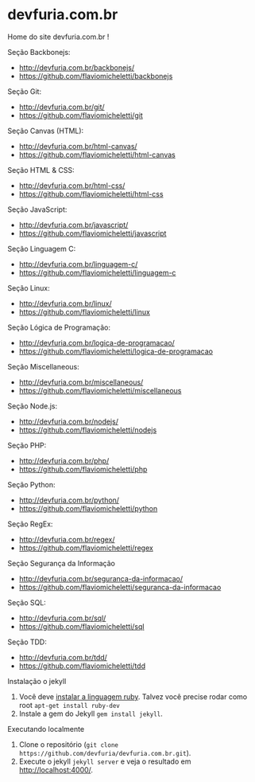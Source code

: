 # devfuria.com.br

Home do site devfuria.com.br !


Seção Backbonejs:

- http://devfuria.com.br/backbonejs/
- https://github.com/flaviomicheletti/backbonejs

Seção Git:

- http://devfuria.com.br/git/
- https://github.com/flaviomicheletti/git

Seção Canvas (HTML):

- http://devfuria.com.br/html-canvas/
- https://github.com/flaviomicheletti/html-canvas

Seção HTML & CSS:

- http://devfuria.com.br/html-css/
- https://github.com/flaviomicheletti/html-css

Seção JavaScript:

- http://devfuria.com.br/javascript/
- https://github.com/flaviomicheletti/javascript

Seção Linguagem C:

- http://devfuria.com.br/linguagem-c/
- https://github.com/flaviomicheletti/linguagem-c

Seção Linux:

- http://devfuria.com.br/linux/
- https://github.com/flaviomicheletti/linux

Seção Lógica de Programação:

- http://devfuria.com.br/logica-de-programacao/
- https://github.com/flaviomicheletti/logica-de-programacao

Seção Miscellaneous:

- http://devfuria.com.br/miscellaneous/
- https://github.com/flaviomicheletti/miscellaneous

Seção Node.js:

- http://devfuria.com.br/nodejs/
- https://github.com/flaviomicheletti/nodejs

Seção PHP:

- http://devfuria.com.br/php/
- https://github.com/flaviomicheletti/php

Seção Python:

- http://devfuria.com.br/python/
- https://github.com/flaviomicheletti/python

Seção RegEx:

- http://devfuria.com.br/regex/
- https://github.com/flaviomicheletti/regex

Seção Segurança da Informação

- http://devfuria.com.br/seguranca-da-informacao/
- https://github.com/flaviomicheletti/seguranca-da-informacao

Seção SQL:

- http://devfuria.com.br/sql/
- https://github.com/flaviomicheletti/sql

Seção TDD:

- http://devfuria.com.br/tdd/
- https://github.com/flaviomicheletti/tdd



Instalação o jekyll

1. Você deve [instalar a linguagem ruby](http://www.devfuria.com.br/linux/instalando-ruby-on-rails/).
   Talvez você precise rodar como root `apt-get install ruby-dev`
2. Instale a gem do Jekyll `gem install jekyll`.


Executando localmente

1. Clone o repositório (`git clone https://github.com/devfuria/devfuria.com.br.git`).
2. Execute o jekyll `jekyll server` e veja o resultado em [http://localhost:4000/](http://localhost:4000/).


